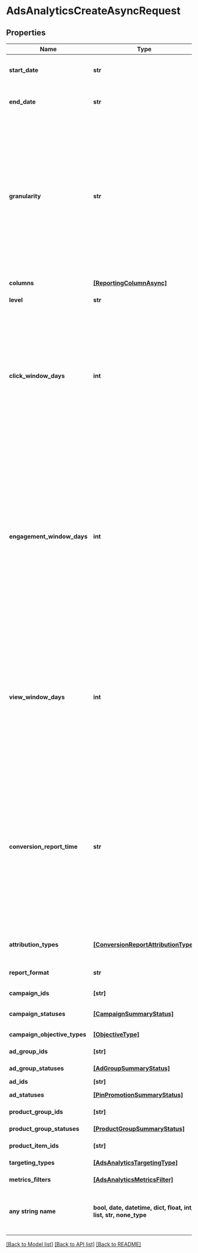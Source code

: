 # AdsAnalyticsCreateAsyncRequest


## Properties
Name | Type | Description | Notes
------------ | ------------- | ------------- | -------------
**start_date** | **str** | Metric report start date (UTC). Format: YYYY-MM-DD | 
**end_date** | **str** | Metric report end date (UTC). Format: YYYY-MM-DD | 
**granularity** | **str** | TOTAL - metrics are aggregated over the specified date range.&lt;br&gt; DAY - metrics are broken down daily.&lt;br&gt; HOUR - metrics are broken down hourly.&lt;br&gt;WEEKLY - metrics are broken down weekly.&lt;br&gt;MONTHLY - metrics are broken down monthly | 
**columns** | [**[ReportingColumnAsync]**](ReportingColumnAsync.md) | Metric and entity columns | 
**level** | **str** | Level of the report | 
**click_window_days** | **int** | Number of days to use as the conversion attribution window for a pin click action. Applies to Pinterest Tag conversion metrics. Prior conversion tags use their defined attribution windows. If not specified, defaults to &#x60;30&#x60; days. | [optional]  if omitted the server will use the default value of 30
**engagement_window_days** | **int** | Number of days to use as the conversion attribution window for an engagement action. Engagements include saves, closeups, link clicks, and carousel card swipes. Applies to Pinterest Tag conversion metrics. Prior conversion tags use their defined attribution windows. If not specified, defaults to &#x60;30&#x60; days. | [optional]  if omitted the server will use the default value of 30
**view_window_days** | **int** | Number of days to use as the conversion attribution window for a view action. Applies to Pinterest Tag conversion metrics. Prior conversion tags use their defined attribution windows. If not specified, defaults to &#x60;1&#x60; day. | [optional]  if omitted the server will use the default value of 1
**conversion_report_time** | **str** | The date by which the conversion metrics returned from this endpoint will be reported. There are two dates associated with a conversion event: the date that the user interacted with the ad, and the date that the user completed a conversion event. | [optional]  if omitted the server will use the default value of "TIME_OF_AD_ACTION"
**attribution_types** | [**[ConversionReportAttributionType]**](ConversionReportAttributionType.md) | List of types of attribution for the conversion report | [optional] 
**report_format** | **str** | Specification for formatting report data | [optional]  if omitted the server will use the default value of "JSON"
**campaign_ids** | **[str]** | List of campaign ids | [optional] 
**campaign_statuses** | [**[CampaignSummaryStatus]**](CampaignSummaryStatus.md) | List of status values for filtering | [optional] 
**campaign_objective_types** | [**[ObjectiveType]**](ObjectiveType.md) | List of values for filtering | [optional] 
**ad_group_ids** | **[str]** | List of ad group ids | [optional] 
**ad_group_statuses** | [**[AdGroupSummaryStatus]**](AdGroupSummaryStatus.md) | List of values for filtering | [optional] 
**ad_ids** | **[str]** | List of ad ids | [optional] 
**ad_statuses** | [**[PinPromotionSummaryStatus]**](PinPromotionSummaryStatus.md) | List of values for filtering | [optional] 
**product_group_ids** | **[str]** | List of product group ids | [optional] 
**product_group_statuses** | [**[ProductGroupSummaryStatus]**](ProductGroupSummaryStatus.md) | List of values for filtering | [optional] 
**product_item_ids** | **[str]** | List of product item ids | [optional] 
**targeting_types** | [**[AdsAnalyticsTargetingType]**](AdsAnalyticsTargetingType.md) | List of targeting types | [optional] 
**metrics_filters** | [**[AdsAnalyticsMetricsFilter]**](AdsAnalyticsMetricsFilter.md) | List of metrics filters | [optional] 
**any string name** | **bool, date, datetime, dict, float, int, list, str, none_type** | any string name can be used but the value must be the correct type | [optional]

[[Back to Model list]](../README.md#documentation-for-models) [[Back to API list]](../README.md#documentation-for-api-endpoints) [[Back to README]](../README.md)


